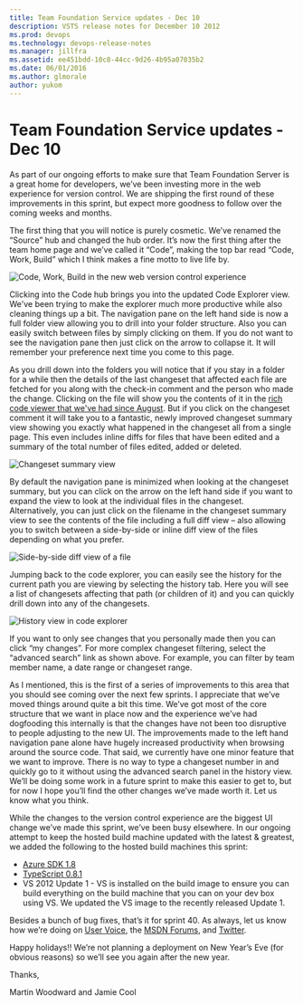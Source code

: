 ```yaml
---
title: Team Foundation Service updates - Dec 10
description: VSTS release notes for December 10 2012
ms.prod: devops
ms.technology: devops-release-notes
ms.manager: jillfra
ms.assetid: ee451bdd-10c8-44cc-9d26-4b95a07035b2
ms.date: 06/01/2016
ms.author: glmorale
author: yukom
---
```


# Team Foundation Service updates - Dec 10

As part of our ongoing efforts to make sure that Team Foundation Server is a great home for developers, we’ve been investing more in the web experience for version control. We are shipping the first round of these improvements in this sprint, but expect more goodness to follow over the coming weeks and months.

The first thing that you will notice is purely cosmetic. We’ve renamed the “Source” hub and changed the hub order. It’s now the first thing after the team home page and we’ve called it “Code”, making the top bar read “Code, Work, Build” which I think makes a fine motto to live life by.

![Code, Work, Build in the new web version control experience](_img/12_10_01.png)

Clicking into the Code hub brings you into the updated Code Explorer view. We've been trying to make the explorer much more productive while also cleaning things up a bit. The navigation pane on the left hand side is now a full folder view allowing you to drill into your folder structure. Also you can easily switch between files by simply clicking on them. If you do not want to see the navigation pane then just click on the arrow to collapse it. It will remember your preference next time you come to this page.

As you drill down into the folders you will notice that if you stay in a folder for a while then the details of the last changeset that affected each file are fetched for you along with the check-in comment and the person who made the change. Clicking on the file will show you the contents of it in the [rich code viewer that we've had since August](https://visualstudio.microsoft.com/articles/news/2012/aug-27-team-services). But if you click on the changeset comment it will take you to a fantastic, newly improved changeset summary view showing you exactly what happened in the changeset all from a single page. This even includes inline diffs for files that have been edited and a summary of the total number of files edited, added or deleted.

![Changeset summary view](_img/12_10_02.png)

By default the navigation pane is minimized when looking at the changeset summary, but you can click on the arrow on the left hand side if you want to expand the view to look at the individual files in the changeset. Alternatively, you can just click on the filename in the changeset summary view to see the contents of the file including a full diff view – also allowing you to switch between a side-by-side or inline diff view of the files depending on what you prefer.

![Side-by-side diff view of a file](_img/12_10_03.png)

Jumping back to the code explorer, you can easily see the history for the current path you are viewing by selecting the history tab. Here you will see a list of changesets affecting that path (or children of it) and you can quickly drill down into any of the changesets.

![History view in code explorer](_img/12_10_04.png)

If you want to only see changes that you personally made then you can click “my changes”. For more complex changeset filtering, select the “advanced search” link as shown above. For example, you can filter by team member name, a date range or changeset range.

As I mentioned, this is the first of a series of improvements to this area that you should see coming over the next few sprints. I appreciate that we’ve moved things around quite a bit this time. We’ve got most of the core structure that we want in place now and the experience we’ve had dogfooding this internally is that the changes have not been too disruptive to people adjusting to the new UI. The improvements made to the left hand navigation pane alone have hugely increased productivity when browsing around the source code. That said, we currently have one minor feature that we want to improve. There is no way to type a changeset number in and quickly go to it without using the advanced search panel in the history view. We’ll be doing some work in a future sprint to make this easier to get to, but for now I hope you’ll find the other changes we’ve made worth it. Let us know what you think.

While the changes to the version control experience are the biggest UI change we’ve made this sprint, we’ve been busy elsewhere. In our ongoing attempt to keep the hosted build machine updated with the latest & greatest, we added the following to the hosted build machines this sprint:

- [Azure SDK 1.8](https://www.windowsazure.com/develop/net/)
- [TypeScript 0.8.1](http://typescript.codeplex.com/)
- VS 2012 Update 1 - VS is installed on the build image to ensure you can build everything on the build machine that you can on your dev box using VS. We updated the VS image to the recently released Update 1.

Besides a bunch of bug fixes, that’s it for sprint 40. As always, let us know how we’re doing on [User Voice](https://visualstudio.uservoice.com/forums/330519-vso), the [MSDN Forums](https://social.msdn.microsoft.com/Forums/TFService/threads), and [Twitter](http://twitter.com/search?q=%23tfservice).

Happy holidays!! We’re not planning a deployment on New Year’s Eve (for obvious reasons) so we’ll see you again after the new year.

Thanks,

Martin Woodward and Jamie Cool
